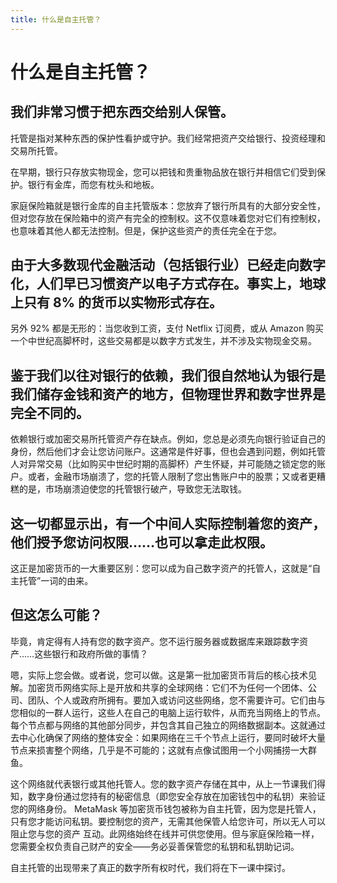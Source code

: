 ```yaml
---
title: 什么是自主托管？
---
```

# 什么是自主托管？

## 我们非常习惯于把东西交给别人保管。
托管是指对某种东西的保护性看护或守护。我们经常把资产交给银行、投资经理和交易所托管。

在早期，银行只存放实物现金，您可以把钱和贵重物品放在银行并相信它们受到保护。银行有金库，而您有枕头和地板。

家庭保险箱就是银行金库的自主托管版本：您放弃了银行所具有的大部分安全性，但对您存放在保险箱中的资产有完全的控制权。这不仅意味着您对它们有控制权，也意味着其他人都无法控制。但是，保护这些资产的责任完全在于您。

<h2>由于大多数现代金融活动（包括银行业）已经走向数字化，人们早已习惯资产以电子方式存在。事实上，地球上只有 8% 的货币以实物形式存在。</h2>
另外 92% 都是无形的：当您收到工资，支付 Netflix 订阅费，或从 Amazon 购买一个中世纪高脚杯时，这些交易都是以数字方式发生，并不涉及实物现金交易。

<h2>鉴于我们以往对银行的依赖，我们很自然地认为银行是我们储存金钱和资产的地方，但物理世界和数字世界是完全不同的。</h2>
依赖银行或加密交易所托管资产存在缺点。例如，您总是必须先向银行验证自己的身份，然后他们才会让您访问账户。这通常是件好事，但也会遇到问题，例如托管人对异常交易（比如购买中世纪时期的高脚杯）产生怀疑，并可能随之锁定您的账户。或者，金融市场崩溃了，您的托管人限制了您出售账户中的股票；又或者更糟糕的是，市场崩溃迫使您的托管银行破产，导致您无法取钱。

<h2>这一切都显示出，有一个中间人实际控制着您的资产，他们授予您访问权限……也可以拿走此权限。</h2>
这正是加密货币的一大重要区别：您可以成为自己数字资产的托管人，这就是“自主托管”一词的由来。

## 但这怎么可能？

毕竟，肯定得有人持有您的数字资产。您不运行服务器或数据库来跟踪数字资产……这些银行和政府所做的事情？

嗯，实际上您会做。或者说，您可以做。这是第一批加密货币背后的核心技术见解。加密货币网络实际上是开放和共享的全球网络：它们不为任何一个团体、公司、团队、个人或政府所拥有。要加入或访问这些网络，您不需要许可。它们由与您相似的一群人运行，这些人在自己的电脑上运行软件，从而充当网络上的节点。每个节点都与网络的其他部分同步，并包含其自己独立的网络数据副本。这就通过去中心化确保了网络的整体安全：如果网络在三千个节点上运行，要同时破坏大量节点来损害整个网络，几乎是不可能的；这就有点像试图用一个小网捕捞一大群鱼。

这个网络就代表银行或其他托管人。您的数字资产存储在其中，从上一节课我们得知，数字身份通过您持有的秘密信息（即您安全存放在加密钱包中的私钥）来验证您的网络身份。 MetaMask 等加密货币钱包被称为自主托管，因为您是托管人，只有您才能访问私钥。要控制您的资产，无需其他保管人给您许可，所以无人可以阻止您与您的资产 互动。此网络始终在线并可供您使用。但与家庭保险箱一样，您需要全权负责自己财产的安全——务必妥善保管您的私钥和私钥助记词。

自主托管的出现带来了真正的数字所有权时代，我们将在下一课中探讨。